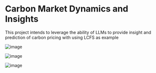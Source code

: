 # Carbon Market Dynamics and Insights
This project intends to leverage the ability of LLMs to provide insight and prediction of carbon pricing with using LCFS as example

![image](https://github.com/user-attachments/assets/78ae56fe-67bb-4d2a-b5d0-2b8e63ac3ade)

![image](https://github.com/user-attachments/assets/ca66845a-4737-4869-b2f3-9c87d7858895)

![image](https://github.com/user-attachments/assets/fbb59c3d-e545-49eb-a614-cb899c8faaea)
